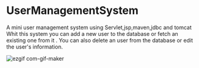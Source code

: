 # UserManagementSystem
A mini user management system using Servlet,jsp,maven,jdbc and tomcat 
Whit this system you can add a new user to the database or fetch an existing one from it .
You can also delete an user from the database or edit the user's information.

![ezgif com-gif-maker](https://user-images.githubusercontent.com/61537576/113520930-7d9ce780-9596-11eb-8ce7-35384a5e07a3.gif)

